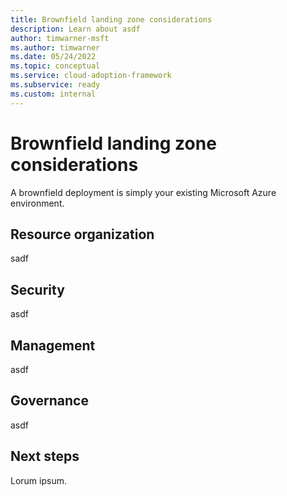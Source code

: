 ```yaml
---
title: Brownfield landing zone considerations
description: Learn about asdf
author: timwarner-msft
ms.author: timwarner
ms.date: 05/24/2022
ms.topic: conceptual
ms.service: cloud-adoption-framework
ms.subservice: ready
ms.custom: internal
---
```


# Brownfield landing zone considerations

A brownfield deployment is simply your existing Microsoft Azure environment.

## Resource organization

sadf

## Security

asdf

## Management

asdf

## Governance

asdf




## Next steps

Lorum ipsum.
